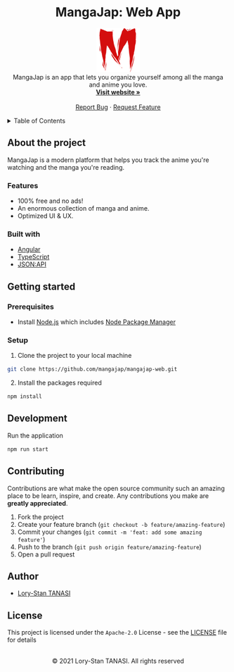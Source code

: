 <h1 align="center">MangaJap: Web App</h1>

<p align="center">
  <img src="./src/assets/images/logo.svg" width="100px" />
  <br />
  MangaJap is an app that lets you organize yourself among all the manga and anime you love.
  <br />
  <a href="https://mangajap.web.app">
    <strong>Visit website »</strong>
  </a>
  <br />
  <br />
  <a href="https://github.com/mangajap/mangajap-web/issues">Report Bug</a>
  ·
  <a href="https://github.com/mangajap/mangajap-web/issues">Request Feature</a>
</p>

<details>
  <summary>Table of Contents</summary>

- [About the project](#about-the-project)
  - [Features](#features)
  - [Built with](#built-with)
- [Getting started](#getting-started)
  - [Prerequisites](#prerequisites)
  - [Setup](#setup)
- [Development](#development)
- [Contributing](#contributing)
- [Author](#author)
- [License](#license)
</details>

## About the project

MangaJap is a modern platform that helps you track the anime you're watching and the manga you're reading.

### Features

- 100% free and no ads!
- An enormous collection of manga and anime.
- Optimized UI & UX.

### Built with

- [Angular](https://angular.io)
- [TypeScript](https://www.typescriptlang.org)
- [JSON:API](https://jsonapi.org)


## Getting started

### Prerequisites

- Install [Node.js](https://nodejs.org) which includes [Node Package Manager](https://www.npmjs.com/get-npm)

### Setup

1. Clone the project to your local machine

```bash
git clone https://github.com/mangajap/mangajap-web.git
```

2. Install the packages required

```bash
npm install
```

## Development

Run the application

```bash
npm run start
```

## Contributing

Contributions are what make the open source community such an amazing place to be learn, inspire, and create. Any contributions you make are **greatly appreciated**.

1. Fork the project
2. Create your feature branch (`git checkout -b feature/amazing-feature`)
3. Commit your changes (`git commit -m 'feat: add some amazing feature'`)
4. Push to the branch (`git push origin feature/amazing-feature`)
5. Open a pull request

## Author

- [Lory-Stan TANASI](https://github.com/stantanasi)

## License

This project is licensed under the `Apache-2.0` License - see the [LICENSE](LICENSE) file for details

<p align="center">
  <br />
  © 2021 Lory-Stan TANASI. All rights reserved
</p>